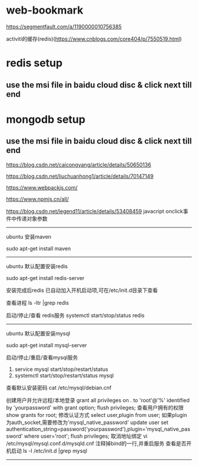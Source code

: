 # web-bookmark

https://segmentfault.com/a/1190000010756385

activiti的缓存(redis)(https://www.cnblogs.com/core404/p/7550519.html)

# redis setup 
  ## use the msi file in baidu cloud disc & click next till end
  
# mongodb setup
  ## use the msi file in baidu cloud disc & click next till end

https://blog.csdn.net/caicongyang/article/details/50650136

https://blog.csdn.net/liuchuanhong1/article/details/70147149

https://www.webpackjs.com/

https://www.npmjs.cn/all/

https://blog.csdn.net/legend11/article/details/53408459 javacript onclick事件中传递对象参数

----

ubuntu 安装maven

sudo apt-get install maven

----

ubuntu 默认配置安装redis

sudo apt-get install redis-server

安装完成后redis 已自动加入开机启动项,可在/etc/init.d目录下查看

查看进程
ls -ltr |grep redis

启动/停止/查看 redis服务
systemctl start/stop/status redis

----

ubuntu 默认配置安装mysql

sudo apt-get install mysql-server

启动/停止/重启/查看mysql服务
1. service mysql start/stop/restart/status
2. systemctl start/stop/restart/status mysql

查看默认安装密码
cat /etc/mysql/debian.cnf

创建用户并允许远程/本地登录
grant all privileges on *.* to 'root'@'%' identified by 'yourpassword' with grant option;
flush privileges;
查看用户拥有的权限
show grants for root;
修改认证方式
select user,plugin from user;
如果plugin为auth_socket,需要修改为'mysql_native_password'
update user set authentication_string=password('yourpassword'),plugin='mysql_native_password' where user='root';
flush privileges;
取消地址绑定
vi /etc/mysql/mysql.conf.d/mysqld.cnf
注释掉bind的一行,并重启服务
查看是否开机启动
ls -l /etc/init.d |grep mysql

----


